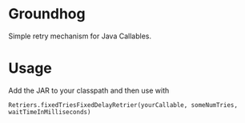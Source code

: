 # Groundhog

Simple retry mechanism for Java Callables.

# Usage

Add the JAR to your classpath and then use with 

    Retriers.fixedTriesFixedDelayRetrier(yourCallable, someNumTries, waitTimeInMilliseconds)

